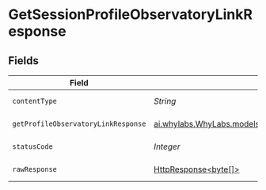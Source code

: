 # GetSessionProfileObservatoryLinkResponse


## Fields

| Field                                                                                                                          | Type                                                                                                                           | Required                                                                                                                       | Description                                                                                                                    |
| ------------------------------------------------------------------------------------------------------------------------------ | ------------------------------------------------------------------------------------------------------------------------------ | ------------------------------------------------------------------------------------------------------------------------------ | ------------------------------------------------------------------------------------------------------------------------------ |
| `contentType`                                                                                                                  | *String*                                                                                                                       | :heavy_check_mark:                                                                                                             | HTTP response content type for this operation                                                                                  |
| `getProfileObservatoryLinkResponse`                                                                                            | [ai.whylabs.WhyLabs.models.shared.GetProfileObservatoryLinkResponse](../../models/shared/GetProfileObservatoryLinkResponse.md) | :heavy_minus_sign:                                                                                                             | GetSessionProfileObservatoryLink default response                                                                              |
| `statusCode`                                                                                                                   | *Integer*                                                                                                                      | :heavy_check_mark:                                                                                                             | HTTP response status code for this operation                                                                                   |
| `rawResponse`                                                                                                                  | [HttpResponse<byte[]>](https://docs.oracle.com/en/java/javase/11/docs/api/java.net.http/java/net/http/HttpResponse.html)       | :heavy_check_mark:                                                                                                             | Raw HTTP response; suitable for custom response parsing                                                                        |
